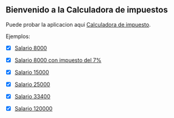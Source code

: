 ## Bienvenido a la Calculadora de impuestos

Puede probar la aplicacion aqui [Calculadora de impuesto](https://lexaguilar.github.io/TaxsCalculator/).

Ejemplos: 

- [x] [Salario 8000](https://lexaguilar.github.io/TaxsCalculator/images/tax8000.gif)
- [x] [Salario 8000 con impuesto del 7%](https://lexaguilar.github.io/TaxsCalculator/images/tax8000_7.gif)
- [x] [Salario 15000](https://lexaguilar.github.io/TaxsCalculator/images/tax15000.gif)
- [x] [Salario 25000](https://lexaguilar.github.io/TaxsCalculator/images/tax25000.gif)
- [x] [Salario 33400](https://lexaguilar.github.io/TaxsCalculator/images/tax33400.gif)
- [x] [Salario 120000](https://lexaguilar.github.io/TaxsCalculator/images/tax120000.gif)



